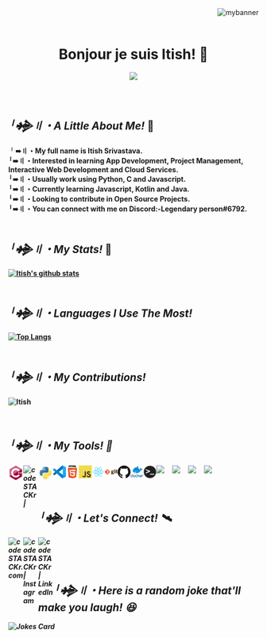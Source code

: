 <img align="right" alt="mybanner" src="https://i.postimg.cc/FR00q4XX/Purple-and-Blue-Gradient-Memphis-Live-Stream-Linkedin-Banner-1.png"/> 
<br>
ㅤ
<h1 align="center"><b/>Bonjour je suis Itish! 🙂</h1>
<p align="center"><img src="https://img.shields.io/badge/Co--Founder%2FLead-CodeHolic's%20Point-orange" /></p>
ㅤ

## ***╵𒄉〢・A Little About Me!*** 👦
╵➠〢・My full name is **Itish Srivastava**. <br/>
╵➠〢・Interested in learning **App Development**, **Project Management**, **Interactive Web Development** 
and **Cloud Services**. <br/>
╵➠〢・Usually work using **Python**, **C** and **Javascript**. <br/>
╵➠〢・Currently learning **Javascript**, **Kotlin** and **Java**. <br/>
╵➠〢・Looking to contribute in **Open Source Projects**. <br/>
╵➠〢・You can connect with me on **Discord**:-**Legendary person#6792**. <br/>
<br/>

## ***╵𒄉〢・My Stats!*** 👀
[![Itish's github stats](https://github-readme-stats.vercel.app/api?username=Legendary-Person&count_private=true&include_all_commits=true&theme=swift)](https://google.com)
<br/>
<br/>

## ***╵𒄉〢・Languages I Use The Most!***
[![Top Langs](https://github-readme-stats.vercel.app/api/top-langs/?username=Legendary-Person&layout=compact)](https://github-readme-stats.vercel.app/api/top-langs/?username=Legendary-Person)
<br/>
<br/>

## ***╵𒄉〢・My Contributions!***
<img align="center" src="https://github-readme-streak-stats.herokuapp.com/?user=Legendary-Person&amp;" alt="Itish" style="max-width: 100%;">
<br/>

<p align="left">
<h2><br/><b/><i/>╵𒄉〢・My Tools! 🤙</h2>
<img align="left" alt="codeSTACKr.com" width="30px" src="https://raw.githubusercontent.com/devicons/devicon/master/icons/cplusplus/cplusplus-original.svg" />
<img align="left" alt="codeSTACKr |" width="30px" src="https://camo.githubusercontent.com/76ae44a94388e048be2d8f5730d221c844f291162e6c5cdd632b1623a1b859f8/68747470733a2f2f7777772e766563746f726c6f676f2e7a6f6e652f6c6f676f732f6b6f746c696e6c616e672f6b6f746c696e6c616e672d69636f6e2e737667" />
<img align="left" alt="codeSTACKr |" width="30px" src="https://raw.githubusercontent.com/devicons/devicon/master/icons/python/python-original.svg" />
<img align="left" alt="Visual Studio Code" width="26px" src="https://raw.githubusercontent.com/github/explore/80688e429a7d4ef2fca1e82350fe8e3517d3494d/topics/visual-studio-code/visual-studio-code.png" />
<img align="left" alt="HTML5" width="26px" src="https://raw.githubusercontent.com/github/explore/80688e429a7d4ef2fca1e82350fe8e3517d3494d/topics/html/html.png" />
<img align="left" alt="JavaScript" width="26px" src="https://raw.githubusercontent.com/github/explore/80688e429a7d4ef2fca1e82350fe8e3517d3494d/topics/javascript/javascript.png" />
<img align="left" alt="React" width="26px" src="https://raw.githubusercontent.com/github/explore/80688e429a7d4ef2fca1e82350fe8e3517d3494d/topics/react/react.png" />
<img align="left" alt="Git" width="26px" src="https://raw.githubusercontent.com/github/explore/80688e429a7d4ef2fca1e82350fe8e3517d3494d/topics/git/git.png" />
<img align="left" alt="GitHub" width="26px" src="https://raw.githubusercontent.com/github/explore/78df643247d429f6cc873026c0622819ad797942/topics/github/github.png" />
<img align="left" alt="Docker" width="26px" src="https://raw.githubusercontent.com/github/explore/80688e429a7d4ef2fca1e82350fe8e3517d3494d/topics/docker/docker.png" />
<img align="left" alt="Terminal" width="26px" src="https://raw.githubusercontent.com/github/explore/80688e429a7d4ef2fca1e82350fe8e3517d3494d/topics/terminal/terminal.png" />
<img align="left" width="32px" src="https://img.icons8.com/color/48/000000/c-programming.png"/>
<img align="left" width="32px" src="https://img.icons8.com/color/48/000000/webstorm.png"/>
<img align="left" width="32px" src="https://img.icons8.com/color/48/000000/pycharm.png"/>
<img align="left" width="32px" src="https://img.icons8.com/color/48/000000/intellij-idea.png"/>

</p>
<br/>
<br/>
<br/>

## ***╵𒄉〢・Let's Connect!*** 🛰️
[<img align="left" alt="codeSTACKr.com" width="30px" src="https://www.svgrepo.com/show/109739/earth-globe.svg" />][website]
[<img align="left" alt="codeSTACKr | Instagram" width="30px" src="https://www.svgrepo.com/show/217758/instagram.svg" />][instagram]
[<img align="left" alt="codeSTACKr | LinkedIn" width="30px" src="https://www.svgrepo.com/show/134579/linkedin.svg" />][linkedin]
<br/>
<br/>
<br/>

## ***╵𒄉〢・Here is a random joke that'll make you laugh!*** 😆
<p align="left"> 
  <img src="https://readme-jokes.vercel.app/api" alt="Jokes Card" /) 
</p>

<!-- This section you create this variables that are used above -->
[website]: http://itishsrivastava.me/
[instagram]: https://www.instagram.com/just_a_woke_human/
[linkedin]: https://www.linkedin.com/in/itish-srivastava-614431229/
